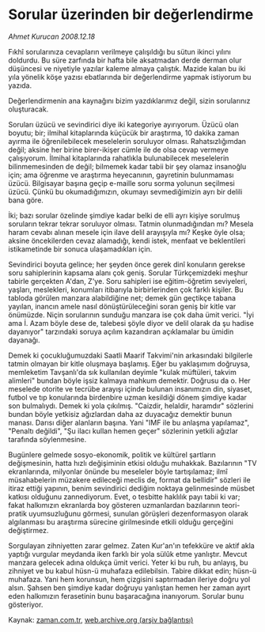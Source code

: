 # Sorular üzerinden bir değerlendirme

*Ahmet Kurucan 2008.12.18*

<tr><td class="metin" colspan="2" style="padding-top: 20px; padding-left: 5px; padding-right: 10px;">Fıkhî sorularınıza cevapların verilmeye çalışıldığı bu sütun ikinci yılını doldurdu. Bu süre zarfında bir hafta bile aksatmadan derde derman olur düşüncesi ve niyetiyle yazılar kaleme almaya çalıştık. Mazide kalan bu iki yıla yönelik köşe yazısı ebatlarında bir değerlendirme yapmak istiyorum bu yazıda.</td></tr><tr><td class="metin" colspan="2" style="padding-top: 20px; padding-left: 5px; padding-right: 10px;"><p> Değerlendirmenin ana kaynağını bizim yazdıklarımız değil, sizin sorularınız oluşturacak. 
<p>Soruları üzücü ve sevindirici diye iki kategoriye ayırıyorum. Üzücü olan boyutu; bir; ilmihal kitaplarında küçücük bir araştırma, 10 dakika zaman ayırma ile öğrenilebilecek meselelerin soruluyor olması. Rahatsızlığımdan değil; aksine her birine birer-ikişer cümle ile de olsa cevap vermeye çalışıyorum. İlmihal kitaplarında rahatlıkla bulunabilecek meselelerin bilinmemesinden de değil; bilmemek kadar tabii bir şey olamaz insanoğlu için; ama öğrenme ve araştırma heyecanının, gayretinin bulunmaması üzücü. Bilgisayar başına geçip e-maille soru sorma yolunun seçilmesi üzücü. Çünkü bu okumadığımızın, okumayı sevmediğimizin ayrı bir delili bana göre. 
<p>İki; bazı sorular özelinde şimdiye kadar belki de elli ayrı kişiye sorulmuş soruların tekrar tekrar soruluyor olması. Tatmin olunmadığından mı? Mesela haram cevabı alınan mesele için ilave delil arayışıyla mı? Keşke öyle olsa; aksine öncekilerden cevaz alamadığı, kendi istek, menfaat ve beklentileri istikametinde bir sonuca ulaşamadıkları için. 
<p>Sevindirici boyuta gelince; her şeyden önce gerek dinî konuların gerekse soru sahiplerinin kapsama alanı çok geniş. Sorular Türkçemizdeki meşhur tabirle gerçekten A'dan, Z'ye. Soru sahipleri ise eğitim-öğretim seviyeleri, yaşları, meslekleri, konumları itibarıyla birbirlerinden çok farklı kişiler. Bu tabloda görülen manzara alabildiğine net; demek gün geçtikçe tabana yayılan, inancın amele nasıl dönüştürüleceğini soran geniş bir kitle var önümüzde. Niçin sorularının sunduğu manzara ise çok daha ümit verici. "İyi ama İ. Azam böyle dese de, talebesi şöyle diyor ve delil olarak da şu hadise dayanıyor" tarzındaki soruya açılım kazandıran açıklamalar bu ümidin dayanağı. 
<p>Demek ki çocukluğumuzdaki Saatli Maarif Takvimi'nin arkasındaki bilgilerle tatmin olmayan bir kitle oluşmaya başlamış. Eğer bu yaklaşımım doğruysa, memleketim Tavşanlı'da sık kullanılan deyimle "kulak müftüleri, takvim alimleri" bundan böyle işsiz kalmaya mahkum demektir. Doğrusu da o. Her meselede otorite ve tecrübe arayışı içinde bulunan insanımızın din, siyaset, futbol ve tıp konularında birdenbire uzman kesildiği dönem şimdiye kadar son bulmalıydı. Demek ki yola çıkılmış. "Caizdir, helaldir, haramdır" sözlerini bundan böyle yetkisiz ağızlardan daha az duyacağız demektir bunun manası. Darısı diğer alanların başına. Yani "IMF ile bu anlaşma yapılamaz", "Penaltı değildi", "Şu ilacı kullan hemen geçer" sözlerinin yetkili ağızlar tarafında söylenmesine. 
<p>Bugünlere gelmede sosyo-ekonomik, politik ve kültürel şartların değişmesinin, hatta hızlı değişiminin etkisi olduğu muhakkak. Bazılarının "TV ekranlarında, milyonlar önünde bu meseleler böyle tartışılamaz; ilmî müsahabelerin müzakere edileceği meclis de, format da bellidir" sözleri ile itiraz ettiği yapının, benim sevindirici dediğim noktaya gelinmesinde müsbet katkısı olduğunu zannediyorum. Evet, o tesbitte haklılık payı tabii ki var; fakat halkımızın ekranlarda boy gösteren uzmanlardan bazılarının teori-pratik uyumsuzluğunu görmesi, sunulan görüşleri dezenformasyon olarak algılanması bu araştırma sürecine girilmesinde etkili olduğu gerçeğini değiştirmez. 
<p>Sorgulayan zihniyetten zarar gelmez. Zaten Kur'an'ın tefekküre ve aktif akla yaptığı vurgular meydanda iken farklı bir yola sülûk etme yanlıştır. Mevcut manzara gelecek adına oldukça ümit verici. Yeter ki bu ruh, bu anlayış, bu zihniyet ve bu kabul hüsn-ü muhafaza edilebilsin. Tabire dikkat edin; hüsn-ü muhafaza. Yani hem korunsun, hem çizgisini saptırmadan ileriye doğru yol alsın. Şahsen ben şimdiye kadar doğruyu yanlıştan hemen her zaman ayırt eden halkımızın ferasetinin bunu başaracağına inanıyorum. Sorular bunu gösteriyor. <br/></p></p></p></p></p></p></p></td></tr>

Kaynak: [zaman.com.tr](http://zaman.com.tr/yazar.do?yazino=771355), [web.archive.org (arşiv bağlantısı)](http://web.archive.org/web/20081228123459/http://zaman.com.tr:80/yazar.do?yazino=771355)
